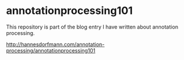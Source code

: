 # annotationprocessing101
This repository is part of the blog entry I have written about annotation processing.

http://hannesdorfmann.com/annotation-processing/annotationprocessing101
